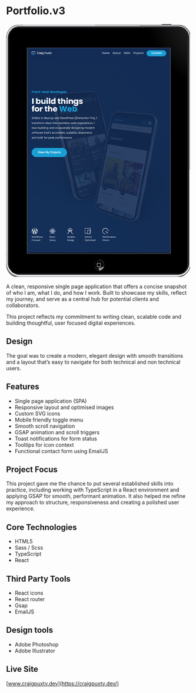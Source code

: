 # Portfolio.v3

![Portfolio Screenshot](assets/portfolio-project-500w.webp)

A clean, responsive single page application that offers a concise snapshot of who I am, what I do, and how I work. Built to showcase my skills, reflect my journey, and serve as a central hub for potential clients and collaborators.

This project reflects my commitment to writing clean, scalable code and building thoughtful, user focused digital experiences.

## Design

The goal was to create a modern, elegant design with smooth transitions and a layout that’s easy to navigate for both technical and non technical users.

## Features

- Single page application (SPA)
- Responsive layout and optimised images
- Custom SVG icons
- Mobile friendly toggle menu
- Smooth scroll navigation
- GSAP animation and scroll triggers
- Toast notifications for form status
- Tooltips for icon context
- Functional contact form using EmailJS

## Project Focus

This project gave me the chance to put several established skills into practice, including working with TypeScript in a React environment and applying GSAP for smooth, performant animation. It also helped me refine my approach to structure, responsiveness and creating a polished user experience.

## Core Technologies

- HTML5
- Sass / Scss
- TypeScript
- React

## Third Party Tools

- React icons
- React router
- Gsap
- EmailJS

## Design tools

- Adobe Photoshop
- Adobe Illustrator

## Live Site

[www.craigpuxty.dev](https://craigpuxty.dev/)
